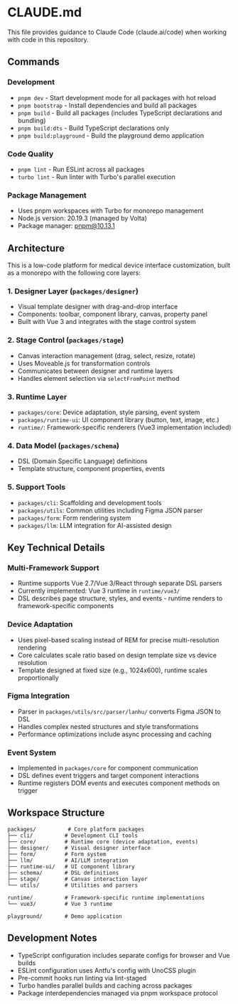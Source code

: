 # CLAUDE.md

This file provides guidance to Claude Code (claude.ai/code) when working with code in this repository.

## Commands

### Development
- `pnpm dev` - Start development mode for all packages with hot reload
- `pnpm bootstrap` - Install dependencies and build all packages
- `pnpm build` - Build all packages (includes TypeScript declarations and bundling)
- `pnpm build:dts` - Build TypeScript declarations only
- `pnpm build:playground` - Build the playground demo application

### Code Quality
- `pnpm lint` - Run ESLint across all packages
- `turbo lint` - Run linter with Turbo's parallel execution

### Package Management
- Uses pnpm workspaces with Turbo for monorepo management
- Node.js version: 20.19.3 (managed by Volta)
- Package manager: pnpm@10.13.1

## Architecture

This is a low-code platform for medical device interface customization, built as a monorepo with the following core layers:

### 1. Designer Layer (`packages/designer`)
- Visual template designer with drag-and-drop interface
- Components: toolbar, component library, canvas, property panel
- Built with Vue 3 and integrates with the stage control system

### 2. Stage Control (`packages/stage`) 
- Canvas interaction management (drag, select, resize, rotate)
- Uses Moveable.js for transformation controls
- Communicates between designer and runtime layers
- Handles element selection via `selectFromPoint` method

### 3. Runtime Layer
- `packages/core`: Device adaptation, style parsing, event system
- `packages/runtime-ui`: UI component library (button, text, image, etc.)
- `runtime/`: Framework-specific renderers (Vue3 implementation included)

### 4. Data Model (`packages/schema`)
- DSL (Domain Specific Language) definitions
- Template structure, component properties, events

### 5. Support Tools
- `packages/cli`: Scaffolding and development tools
- `packages/utils`: Common utilities including Figma JSON parser
- `packages/form`: Form rendering system
- `packages/llm`: LLM integration for AI-assisted design

## Key Technical Details

### Multi-Framework Support
- Runtime supports Vue 2.7/Vue 3/React through separate DSL parsers
- Currently implemented: Vue 3 runtime in `runtime/vue3/`
- DSL describes page structure, styles, and events - runtime renders to framework-specific components

### Device Adaptation
- Uses pixel-based scaling instead of REM for precise multi-resolution rendering
- Core calculates scale ratio based on design template size vs device resolution
- Template designed at fixed size (e.g., 1024x600), runtime scales proportionally

### Figma Integration
- Parser in `packages/utils/src/parser/lanhu/` converts Figma JSON to DSL
- Handles complex nested structures and style transformations
- Performance optimizations include async processing and caching

### Event System
- Implemented in `packages/core` for component communication
- DSL defines event triggers and target component interactions
- Runtime registers DOM events and executes component methods on trigger

## Workspace Structure

```
packages/          # Core platform packages
├── cli/          # Development CLI tools
├── core/         # Runtime core (device adaptation, events)
├── designer/     # Visual designer interface
├── form/         # Form system
├── llm/          # AI/LLM integration
├── runtime-ui/   # UI component library
├── schema/       # DSL definitions
├── stage/        # Canvas interaction layer
└── utils/        # Utilities and parsers

runtime/          # Framework-specific runtime implementations
└── vue3/         # Vue 3 runtime

playground/       # Demo application
```

## Development Notes

- TypeScript configuration includes separate configs for browser and Vue builds
- ESLint configuration uses Antfu's config with UnoCSS plugin
- Pre-commit hooks run linting via lint-staged
- Turbo handles parallel builds and caching across packages
- Package interdependencies managed via pnpm workspace protocol